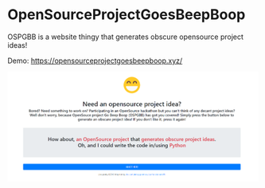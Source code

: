 # OpenSourceProjectGoesBeepBoop
OSPGBB is a website thingy that generates obscure opensource project ideas!

Demo: https://opensourceprojectgoesbeepboop.xyz/
 
![Hello World](ospgbb.png)
